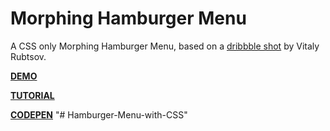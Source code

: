 # Morphing Hamburger Menu

A CSS only Morphing Hamburger Menu, based on a [dribbble shot](https://dribbble.com/shots/2293621-Hamburger-Menu-Animation) by Vitaly Rubtsov.

[**DEMO**](http://lmgonzalves.github.io/morphing-hamburger-menu/)

[**TUTORIAL**](https://scotch.io/tutorials/building-a-morphing-hamburger-menu-with-css)

[**CODEPEN**](http://codepen.io/lmgonzalves/pen/KaWaJO?editors=1100)
"# Hamburger-Menu-with-CSS" 

